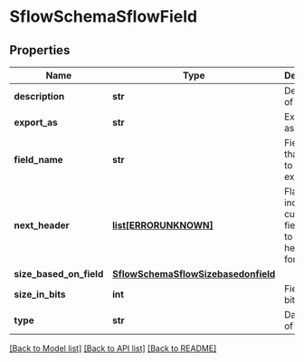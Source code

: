 # SflowSchemaSflowField

## Properties
Name | Type | Description | Notes
------------ | ------------- | ------------- | -------------
**description** | **str** | Description of field | [optional] 
**export_as** | **str** | Export field as tag/field | [optional] 
**field_name** | **str** | Field name that needs to be exported | 
**next_header** | [**list[ERRORUNKNOWN]**](.md) | Flag to indicate current field points to next header format | [optional] 
**size_based_on_field** | [**SflowSchemaSflowSizebasedonfield**](SflowSchemaSflowSizebasedonfield.md) |  | [optional] 
**size_in_bits** | **int** | Field size in bits | [optional] 
**type** | **str** | Data type of field | [optional] 

[[Back to Model list]](../README.md#documentation-for-models) [[Back to API list]](../README.md#documentation-for-api-endpoints) [[Back to README]](../README.md)


